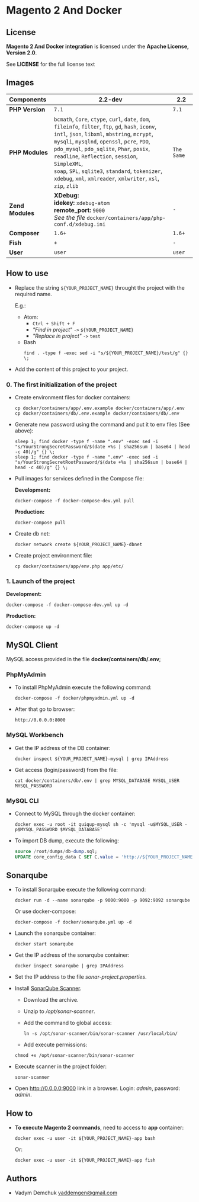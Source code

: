 # Magento 2 And Docker

## License

**Magento 2 And Docker integration** is licensed under the **Apache License, Version 2.0**.

See **LICENSE** for the full license text

## Images

| Components  | 2.2-dev | 2.2 |
|:------------|-------------|---|
| **PHP Version** | `7.1` | `7.1` |
| **PHP Modules** | `bcmath`, `Core`, `ctype`, `curl`, `date`, `dom`,<br>`fileinfo`, `filter`, `ftp`, `gd`, `hash`, `iconv`,<br>`intl`, `json`, `libxml`, `mbstring`, `mcrypt`,<br>`mysqli`, `mysqlnd`, `openssl`, `pcre`, `PDO`,<br> `pdo_mysql`, `pdo_sqlite`, `Phar`, `posix`,<br>`readline`, `Reflection`, `session`, `SimpleXML`,<br>`soap`, `SPL`, `sqlite3`, `standard`, `tokenizer`,<br>`xdebug`, `xml`, `xmlreader`, `xmlwriter`, `xsl`,<br>`zip`, `zlib` | `The Same` |
| **Zend Modules** | **XDebug:**<br>**idekey:** `xdebug-atom`<br>**remote_port:** `9000`<br>_See the file_ `docker/containers/app/php-conf.d/xdebug.ini` | `-` |
| **Composer** | `1.6+` | `1.6+` |
| **Fish** | `+` | `-` |
| **User** | `user` | `user` |

## How to use
- Replace the string `${YOUR_PROJECT_NAME}` throught the project with the required name.

  E.g.:
    - Atom:
        - `Ctrl + Shift + F`
        - _"Find in project"_ `->` `${YOUR_PROJECT_NAME}`
        - _"Replace in project"_ `->` `test`
    - Bash
      ```shell
      find . -type f -exec sed -i "s/${YOUR_PROJECT_NAME}/test/g" {} \;
      ```
- Add the content of this project to your project.

### 0. The first initialization of the project

- Create environment files for docker containers:

  ```shell
  cp docker/containers/app/.env.example docker/containers/app/.env
  cp docker/containers/db/.env.example docker/containers/db/.env
  ```

- Generate new password using the command and put it to env files (See above):

  ```shell
  sleep 1; find docker -type f -name ".env" -exec sed -i "s/YourStrongSecretPassword/$(date +%s | sha256sum | base64 | head -c 40)/g" {} \;
  sleep 1; find docker -type f -name ".env" -exec sed -i "s/YourStrongSecretRootPassword/$(date +%s | sha256sum | base64 | head -c 40)/g" {} \;
  ```

- Pull images for services defined in the Compose file:

  **Development:**

  ```shell
  docker-compose -f docker-compose-dev.yml pull
  ```

  **Production:**

  ```shell
  docker-compose pull
  ```

- Create db net:

  ```shell
  docker network create ${YOUR_PROJECT_NAME}-dbnet
  ```

- Create project environment file:

  ```shell
  cp docker/containers/app/env.php app/etc/
  ```

### 1. Launch of the project

**Development:**

```shell
docker-compose -f docker-compose-dev.yml up -d
```

**Production:**

```shell
docker-compose up -d
```

## MySQL Client

MySQL access provided in the file **docker/containers/db/.env**;

### PhpMyAdmin

- To install PhpMyAdmin execute the following command:

  ```shell
  docker-compose -f docker/phpmyadmin.yml up -d
  ```

- After that go to browser:

  ```
  http://0.0.0.0:8000
  ```

### MySQL Workbench

- Get the IP address of the DB container:

  ```shell
  docker inspect ${YOUR_PROJECT_NAME}-mysql | grep IPAddress
  ```

- Get access (login/password) from the file:

  ```shell
  cat docker/containers/db/.env | grep MYSQL_DATABASE MYSQL_USER MYSQL_PASSWORD
  ```
### MySQL CLI

- Connect to MySQL through the docker container:

  ```shell
  docker exec -u root -it quiqup-mysql sh -c 'mysql -u$MYSQL_USER -p$MYSQL_PASSWORD $MYSQL_DATABASE'
  ```

- To import DB dump, execute the following:

  ```sql
  source /root/dumps/db-dump.sql;
  UPDATE core_config_data C SET C.value = 'http://${YOUR_PROJECT_NAME}-local.com/' WHERE C.path IN ('web/secure/base_url' , 'web/unsecure/base_url');
  ```

## Sonarqube

- To install Sonarqube execute the following command:

  ```shell
  docker run -d --name sonarqube -p 9000:9000 -p 9092:9092 sonarqube
  ```

    Or use docker-compose:

  ```shell
  docker-compose -f docker/sonarqube.yml up -d
  ```

- Launch the sonarqube container:

  ```shell
  docker start sonarqube
  ```

- Get the IP address of the sonarqube container:

  ```shell
  docker inspect sonarqube | grep IPAddress
  ```

- Set the IP address to the file _sonar-project.properties_.

- Install [SonarQube Scanner](https://docs.sonarqube.org/display/SCAN/Analyzing+with+SonarQube+Scanner).

    * Download the archive.
    * Unzip to _/opt/sonar-scanner_.
    * Add the command to global access:

      ```shell
      ln -s /opt/sonar-scanner/bin/sonar-scanner /usr/local/bin/
      ```

    * Add execute permissions:

    ```shell
    chmod +x /opt/sonar-scanner/bin/sonar-scanner
    ```

- Execute scanner in the project folder:

  ```shell
  sonar-scanner
  ```

- Open http://0.0.0.0:9000 link in a browser. Login: _admin_, password: _admin_.

## **How to**

- **To execute Magento 2 commands**, need to access to **app** container:

  ```shell
  docker exec -u user -it ${YOUR_PROJECT_NAME}-app bash
  ```

    Or:

  ```shell
  docker exec -u user -it ${YOUR_PROJECT_NAME}-app fish
  ```

## Authors

- Vadym Demchuk <vaddemgen@gmail.com>
